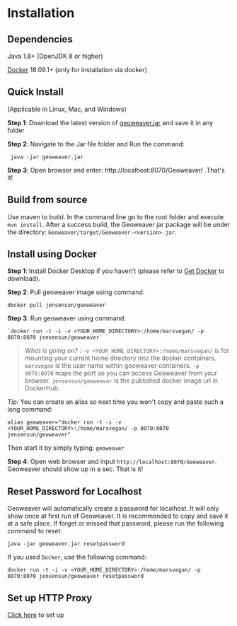 
  

  

  

# Installation

  

  

  

## Dependencies

  

  

  

Java 1.8+ (OpenJDK 8 or higher)

  

  

  

[Docker](https://docs.docker.com/install/) 18.09.1+ (only for installation via docker)

  

  

  

## Quick Install

  

  

  

(Applicable in Linux, Mac, and Windows)

  

  

  

**Step 1**: Download the latest version of [geoweaver.jar](https://github.com/ESIPFed/Geoweaver/releases/download/latest/geoweaver.jar) and save it in any folder

  

  

  

**Step 2**: Navigate to the Jar file folder and Run the command:

```
 java -jar geoweaver.jar
 ```

  

  

  

**Step 3**: Open browser and enter: http://localhost:8070/Geoweaver/ .That's it!

  

  

  

## Build from source

  

  

  

Use maven to build. In the command line go to the root folder and execute `mvn install`. After a success build, the Geoweaver jar package will be under the directory: `Geoweaver/target/Geoweaver-<version>.jar`.

  

  

  

## Install using Docker

  

  

  

**Step 1**: Install Docker Desktop if you haven't (please refer to [Get Docker](https://docs.docker.com/get-docker/) to download).

  

  

  

**Step 2**: Pull geoweaver image using command:

  

`docker pull jensensun/geoweaver`

  

  

**Step 3**: Run geoweaver using command:

  

  

    `docker run -t -i -v <YOUR_HOME_DIRECTORY>:/home/marsvegan/ -p 8070:8070 jensensun/geoweaver`

  

  

  

>  *What is going on?* : `-v <YOUR_HOME_DIRECTORY>:/home/marsvegan/` is for mounting your current home directory into the docker containers. `marsvegan` is the user name within geoweaver containers. `-p 8070:8070` maps the port so you can access Geoweaver from your browser. `jensensun/geoweaver` is the published docker image url in DockerHub.

  

  

  

*Tip*: You can create an alias so next time you won't copy and paste such a long command:

  

  

   `alias geoweaver="docker run -t -i -v <YOUR_HOME_DIRECTORY>:/home/marsvegan/ -p 8070:8070 jensensun/geoweaver"`

  

  

  

Then start it by simply typing: `geoweaver`

  

  

  

**Step 4**: Open web browser and input `http://localhost:8070/Geoweaver`. Geoweaver should show up in a sec. That is it!

  

  

  

## Reset Password for Localhost

  

  

  

Geoweaver will automatically create a password for localhost. It will only show once at first run of Geoweaver. It is recommended to copy and save it at a safe place. If forget or missed that password, please run the following command to reset:

  

  

  

```
java -jar geoweaver.jar resetpassword
```

  

  

  

If you used `Docker`, use the following command:

  

  

  

```
docker run -t -i -v <YOUR_HOME_DIRECTORY>:/home/marsvegan/ -p 8070:8070 jensensun/geoweaver resetpassword
```

  

  

  

## Set up HTTP Proxy

  

[Click here](http-proxy.md) to set up